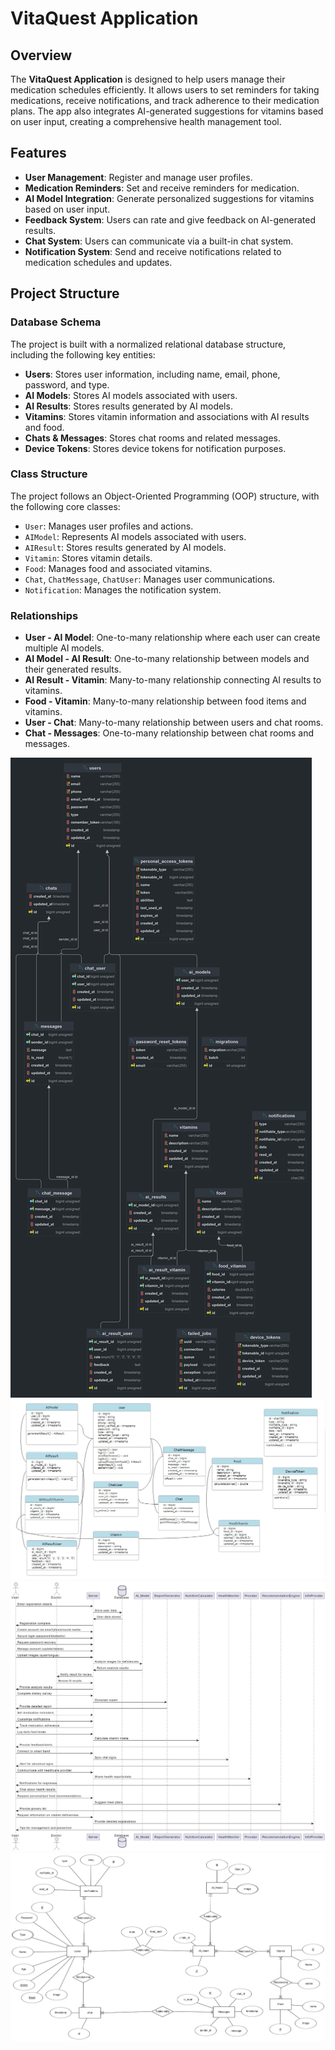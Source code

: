# VitaQuest Application

## Overview

The **VitaQuest Application** is designed to help users manage their medication schedules efficiently. It allows users to set reminders for taking medications, receive notifications, and track adherence to their medication plans. The app also integrates AI-generated suggestions for vitamins based on user input, creating a comprehensive health management tool.

## Features

- **User Management**: Register and manage user profiles.
- **Medication Reminders**: Set and receive reminders for medication.
- **AI Model Integration**: Generate personalized suggestions for vitamins based on user input.
- **Feedback System**: Users can rate and give feedback on AI-generated results.
- **Chat System**: Users can communicate via a built-in chat system.
- **Notification System**: Send and receive notifications related to medication schedules and updates.

## Project Structure

### Database Schema

The project is built with a normalized relational database structure, including the following key entities:

- **Users**: Stores user information, including name, email, phone, password, and type.
- **AI Models**: Stores AI models associated with users.
- **AI Results**: Stores results generated by AI models.
- **Vitamins**: Stores vitamin information and associations with AI results and food.
- **Chats & Messages**: Stores chat rooms and related messages.
- **Device Tokens**: Stores device tokens for notification purposes.

### Class Structure

The project follows an Object-Oriented Programming (OOP) structure, with the following core classes:

- `User`: Manages user profiles and actions.
- `AIModel`: Represents AI models associated with users.
- `AIResult`: Stores results generated by AI models.
- `Vitamin`: Stores vitamin details.
- `Food`: Manages food and associated vitamins.
- `Chat`, `ChatMessage`, `ChatUser`: Manages user communications.
- `Notification`: Manages the notification system.

### Relationships

- **User - AI Model**: One-to-many relationship where each user can create multiple AI models.
- **AI Model - AI Result**: One-to-many relationship between models and their generated results.
- **AI Result - Vitamin**: Many-to-many relationship connecting AI results to vitamins.
- **Food - Vitamin**: Many-to-many relationship between food items and vitamins.
- **User - Chat**: Many-to-many relationship between users and chat rooms.
- **Chat - Messages**: One-to-many relationship between chat rooms and messages.

![](/public/assets/img/ieee.jpg)
![](/public/assets/img/class.jpeg)
![](/public/assets/img/UML.jpg)
![](/public/assets/img/ERD.png)
